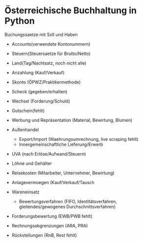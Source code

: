 # Österreichische Buchhaltung in Python

Buchungssaetze mit Soll und Haben

* Accounts(verwendete Kontonummern)
* Steuern(Steuersaetze für Brutto/Netto)
* Land(Tag/Nachtsatz, noch nicht alle)

* Anzahlung (Kauf/Verkauf)
* Skonto (ÖPWZ/Praktikermethode)
* Scheck (gegeben/erhalten)
* Wechsel (Forderung/Schuld)
* Gutschein(fehlt)
* Werbung und Repräsentation (Material, Bewirtung, Blumen)
* Außenhandel
  * Export/Import (Waehrungsumrechnung, live scraping fehlt)
  * Innergemeinschaftliche Lieferung/Erwerb 
* UVA (nach Erlöse/Aufwand/Steuern)
* Löhne und Gehälter
* Reisekosten  (Mitarbeiter, Unternehmer, Bewirtung)
* Anlagevermoegen (Kauf/Verkauf/Tausch
* Wareneinsatz
  * Bewertungsverfahren (FIFO, Identitätsverfahren, gleitendes/gewogenes Durchschnittsverfahren)
* Forderungsbewertung (EWB/PWB fehlt)
* Rechnungsabgrenzungen (ARA, PRA)
* Rückstellungen (RnB, Rest fehlt)
